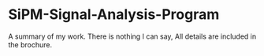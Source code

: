 # SiPM-Signal-Analysis-Program
A summary of my work.
There is nothing I can say, All details are included in the brochure.
